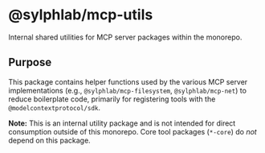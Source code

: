 # @sylphlab/mcp-utils

Internal shared utilities for MCP server packages within the monorepo.

## Purpose

This package contains helper functions used by the various MCP server implementations (e.g., `@sylphlab/mcp-filesystem`, `@sylphlab/mcp-net`) to reduce boilerplate code, primarily for registering tools with the `@modelcontextprotocol/sdk`.

**Note:** This is an internal utility package and is not intended for direct consumption outside of this monorepo. Core tool packages (`*-core`) do *not* depend on this package.